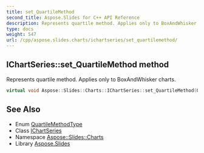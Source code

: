 ```yaml
---
title: set_QuartileMethod
second_title: Aspose.Slides for C++ API Reference
description: Represents quartile method. Applies only to BoxAndWhisker charts.
type: docs
weight: 547
url: /cpp/aspose.slides.charts/ichartseries/set_quartilemethod/
---
```

## IChartSeries::set_QuartileMethod method


Represents quartile method. Applies only to BoxAndWhisker charts.

```cpp
virtual void Aspose::Slides::Charts::IChartSeries::set_QuartileMethod(QuartileMethodType value)=0
```

## See Also

* Enum [QuartileMethodType](../../quartilemethodtype/)
* Class [IChartSeries](../)
* Namespace [Aspose::Slides::Charts](../../)
* Library [Aspose.Slides](../../../)

